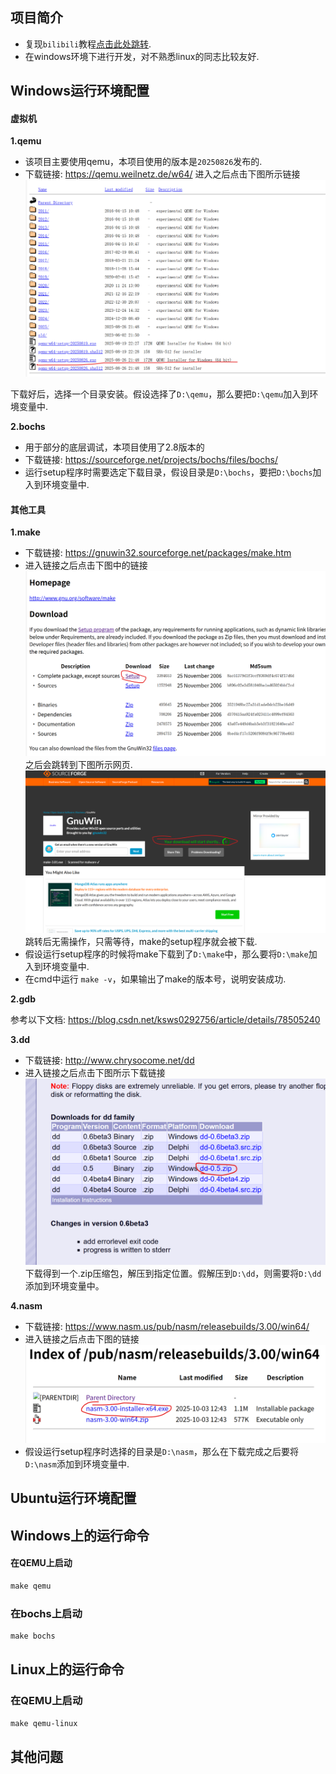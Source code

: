 ## 项目简介
* 复现`bilibili`教程[点击此处跳转](https://www.bilibili.com/video/BV1Xdpze7E7b?spm_id_from=333.788.videopod.sections&vd_source=0297a102b9c9dd5de04074dc53d40c26).
* 在windows环境下进行开发，对不熟悉linux的同志比较友好.

## Windows运行环境配置
#### 虚拟机
**1.qemu**
* 该项目主要使用qemu，本项目使用的版本是`20250826`发布的.
* 下载链接: https://qemu.weilnetz.de/w64/
进入之后点击下图所示链接
![alt text](docpic/image.png)

下载好后，选择一个目录安装。假设选择了`D:\qemu`，那么要把`D:\qemu`加入到环境变量中.

**2.bochs**
* 用于部分的底层调试，本项目使用了2.8版本的
* 下载链接: https://sourceforge.net/projects/bochs/files/bochs/
* 运行setup程序时需要选定下载目录，假设目录是`D:\bochs`，要把`D:\bochs`加入到环境变量中.

#### 其他工具
**1.make**
* 下载链接: https://gnuwin32.sourceforge.net/packages/make.htm
* 进入链接之后点击下图中的链接
![alt text](docpic/image1.png)
之后会跳转到下图所示网页.
![alt text](docpic/image2.png)
跳转后无需操作，只需等待，make的setup程序就会被下载.
* 假设运行setup程序的时候将make下载到了`D:\make`中，那么要将`D:\make`加入到环境变量中.
* 在cmd中运行 `make -v`，如果输出了make的版本号，说明安装成功.

**2.gdb**

参考以下文档: https://blog.csdn.net/ksws0292756/article/details/78505240

**3.dd**
* 下载链接: http://www.chrysocome.net/dd
* 进入链接之后点击下图所示下载链接
![alt text](docpic/image3.png)
下载得到一个.zip压缩包，解压到指定位置。假解压到`D:\dd`，则需要将`D:\dd`添加到环境变量中。

**4.nasm**
* 下载链接: https://www.nasm.us/pub/nasm/releasebuilds/3.00/win64/
* 进入链接之后点击下图的链接
![alt text](image.png)
* 假设运行setup程序时选择的目录是`D:\nasm`，那么在下载完成之后要将`D:\nasm`添加到环境变量中.

## Ubuntu运行环境配置

## Windows上的运行命令

#### 在QEMU上启动

```makefile
make qemu
```

### 在bochs上启动

```makefile
make bochs
```

## Linux上的运行命令

### 在QEMU上启动

```makefile
make qemu-linux
```

## 其他问题

